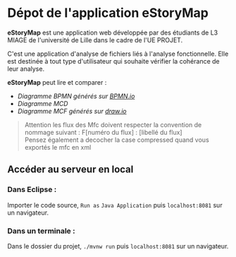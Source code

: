 # Dépot de l'application eStoryMap


**eStoryMap** est une application web développée par des étudiants de L3 MIAGE de l'université de Lille dans le cadre de l'UE PROJET.

C'est une application d'analyse de fichiers liés à l'analyse fonctionnelle. Elle est destinée à tout type d'utilisateur qui souhaite vérifier la cohérance de leur analyse.

**eStoryMap** peut lire et comparer :
* *Diagramme BPMN générés sur [BPMN.io](https://bpmn.io/)*
* *Diagramme MCD*
* *Diagramme MCF générés sur [draw.io](https://draw.io)*

> Attention les flux des Mfc doivent respecter la convention de nommage suivant : F[numéro du flux] : [libellé du flux]  
> Pensez également a decocher la case compressed quand vous exportés le mfc en xml

## Accéder au serveur en local

### Dans Eclipse :

Importer le code source, `Run as` `Java Application` puis `localhost:8081` sur un navigateur.

### Dans un terminale :

Dans le dossier du projet, `./mvnw run` puis `localhost:8081` sur un navigateur.
